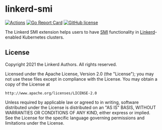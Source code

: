 # linkerd-smi

[![Actions](https://github.com/linkerd/linkerd-smi/actions/workflows/actions.yml/badge.svg)](https://github.com/linkerd/linkerd-smi/actions/workflows/actions.yml)
[![Go Report Card](https://goreportcard.com/badge/github.com/linkerd/linkerd-smi)](https://goreportcard.com/report/github.com/linkerd/linkerd-smi)
[![GitHub license](https://img.shields.io/github/license/linkerd/linkerd-smi.svg)](LICENSE)

The Linkerd SMI extension helps users to have [SMI](https://smi-spec.io/) functionality
in [Linkerd](https://linkerd.io)-enabled Kubernetes clusters.

## License

Copyright 2021 the Linkerd Authors. All rights reserved.

Licensed under the Apache License, Version 2.0 (the "License"); you may not use
these files except in compliance with the License. You may obtain a copy of the
License at

    http://www.apache.org/licenses/LICENSE-2.0

Unless required by applicable law or agreed to in writing, software distributed
under the License is distributed on an "AS IS" BASIS, WITHOUT WARRANTIES OR
CONDITIONS OF ANY KIND, either express or implied. See the License for the
specific language governing permissions and limitations under the License.
